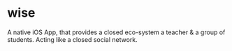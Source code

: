 # wise
A native iOS App, that provides a closed eco-system a teacher &amp; a group of students. Acting like a closed social network.
